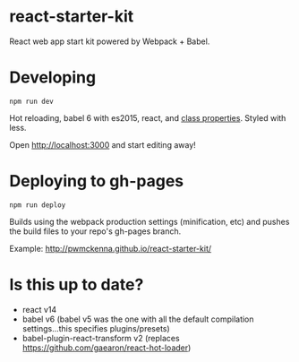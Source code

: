 # react-starter-kit

React web app start kit powered by Webpack + Babel.

# Developing

`npm run dev`

Hot reloading, babel 6 with es2015, react, and [class properties](https://github.com/pwmckenna/react-starter-kit/blob/eaad0d11399677d5182d5bdb09b68b6689780810/app/Components/Home.js#L7). Styled with less.

Open [http://localhost:3000](http://localhost:3000) and start editing away!

# Deploying to gh-pages

`npm run deploy`

Builds using the webpack production settings (minification, etc) and pushes the build files to your repo's gh-pages branch.

Example: http://pwmckenna.github.io/react-starter-kit/

# Is this up to date?

- react v14
- babel v6 (babel v5 was the one with all the default compilation settings...this specifies plugins/presets)
- babel-plugin-react-transform v2 (replaces https://github.com/gaearon/react-hot-loader)
